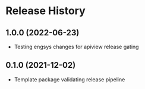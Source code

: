 # Release History

## 1.0.0 (2022-06-23)

* Testing engsys changes for apiview release gating

## 0.1.0 (2021-12-02)

* Template package validating release pipeline
